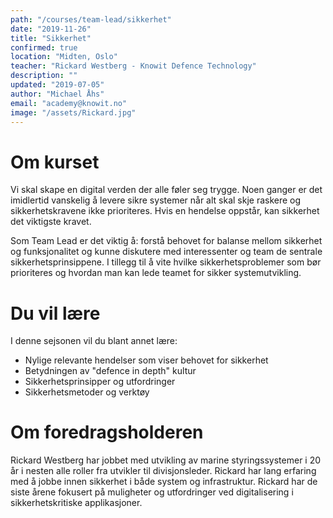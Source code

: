 ```yaml
---
path: "/courses/team-lead/sikkerhet"
date: "2019-11-26"
title: "Sikkerhet"
confirmed: true
location: "Midten, Oslo"
teacher: "Rickard Westberg - Knowit Defence Technology"
description: ""
updated: "2019-07-05"
author: "Michael Åhs"
email: "academy@knowit.no"
image: "/assets/Rickard.jpg"
---
```


# Om kurset
Vi skal skape en digital verden der alle føler seg trygge. Noen ganger er det imidlertid vanskelig å levere sikre systemer når alt skal skje raskere og sikkerhetskravene ikke prioriteres. Hvis en hendelse oppstår, kan sikkerhet det viktigste kravet.

Som Team Lead er det viktig å: 
forstå behovet for balanse mellom sikkerhet og funksjonalitet og 
kunne diskutere med interessenter og team de sentrale sikkerhetsprinsippene. 
I tillegg til å vite hvilke sikkerhetsproblemer som bør prioriteres og hvordan man kan lede teamet for sikker systemutvikling.

# Du vil lære

I denne sejsonen vil du blant annet lære:
- Nylige relevante hendelser som viser behovet for sikkerhet
- Betydningen av "defence in depth" kultur
- Sikkerhetsprinsipper og utfordringer
- Sikkerhetsmetoder og verktøy

# Om foredragsholderen
Rickard Westberg har jobbet med utvikling av marine styringssystemer i 20 år i nesten alle roller fra utvikler til divisjonsleder. Rickard har lang erfaring med å jobbe innen sikkerhet i både system og infrastruktur. Rickard har de siste årene fokusert på muligheter og utfordringer ved digitalisering i sikkerhetskritiske applikasjoner.
